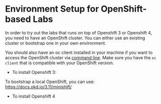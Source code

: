 # Environment Setup for OpenShift-based Labs

In order to try out the labs that runs on top of Openshift 3 or Openshift 4, you need to have an OpenShift cluster. You can either use an existing cluster or bootstrap one in your own environment. 

You should also have an oc client installed in your machine if you want to access the OpenShift cluster via [command line](https://developers.redhat.com/openshift/command-line-tools/). Make sure you have the `oc client` that is compatible with your OpenShift version.

* To install Openshift 3:

To bootstrap a local OpenShift, you can use: https://docs.okd.io/3.11/minishift/

* To install Openshift 4




